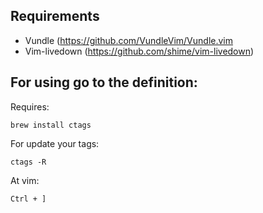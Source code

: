 ## Requirements

* Vundle (https://github.com/VundleVim/Vundle.vim
* Vim-livedown (https://github.com/shime/vim-livedown)

## For using go to the definition:

Requires:

`brew install ctags`

For update your tags:

`ctags -R`

At vim:

`Ctrl + ]`
